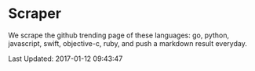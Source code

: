# Scraper

We scrape the github trending page of these languages: go, python, javascript, swift, objective-c, ruby, and push a markdown result everyday.

Last Updated: 2017-01-12 09:43:47